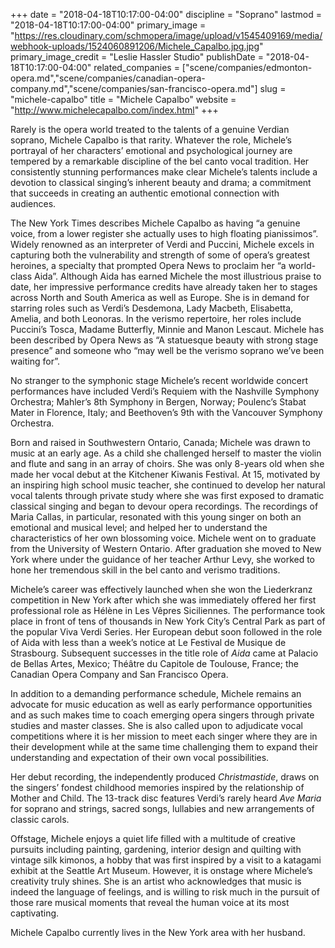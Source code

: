 +++
date = "2018-04-18T10:17:00-04:00"
discipline = "Soprano"
lastmod = "2018-04-18T10:17:00-04:00"
primary_image = "https://res.cloudinary.com/schmopera/image/upload/v1545409169/media/webhook-uploads/1524060891206/Michele_Capalbo.jpg.jpg"
primary_image_credit = "Leslie Hassler Studio"
publishDate = "2018-04-18T10:17:00-04:00"
related_companies = ["scene/companies/edmonton-opera.md","scene/companies/canadian-opera-company.md","scene/companies/san-francisco-opera.md"]
slug = "michele-capalbo"
title = "Michele Capalbo"
website = "http://www.michelecapalbo.com/index.html"
+++

Rarely is the opera world treated to the talents of a genuine Verdian soprano, Michele Capalbo is that rarity. Whatever the role, Michele’s portrayal of her characters’ emotional and psychological journey are tempered by a remarkable discipline of the bel canto vocal tradition. Her consistently stunning performances make clear Michele’s talents include a devotion to classical singing’s inherent beauty and drama; a commitment that succeeds in creating an authentic emotional connection with audiences. 

The New York Times describes Michele Capalbo as having “a genuine voice, from a lower register she actually uses to high floating pianissimos”. Widely renowned as an interpreter of Verdi and Puccini, Michele excels in capturing both the vulnerability and strength of some of opera’s greatest heroines, a specialty that prompted Opera News to proclaim her “a world-class Aida”. Although Aida has earned Michele the most illustrious praise to date, her impressive performance credits have already taken her to stages across North and South America as well as Europe. She is in demand for starring roles such as Verdi’s Desdemona, Lady Macbeth, Elisabetta, Amelia, and both Leonoras. In the verismo repertoire, her roles include Puccini’s Tosca, Madame Butterfly, Minnie and Manon Lescaut. Michele has been described by Opera News as “A statuesque beauty with strong stage presence” and someone who “may well be the verismo soprano we’ve been waiting for”. 

No stranger to the symphonic stage Michele’s recent worldwide concert performances have included Verdi’s Requiem with the Nashville Symphony Orchestra; Mahler’s 8th Symphony in Bergen, Norway; Poulenc’s Stabat Mater in Florence, Italy; and Beethoven’s 9th with the Vancouver Symphony Orchestra.

Born and raised in Southwestern Ontario, Canada; Michele was drawn to music at an early age. As a child she challenged herself to master the violin and flute and sang in an array of choirs. She was only 8-years old when she made her vocal debut at the Kitchener Kiwanis Festival. At 15, motivated by an inspiring high school music teacher, she continued to develop her natural vocal talents through private study where she was first exposed to dramatic classical singing and began to devour opera recordings. The recordings of Maria Callas, in particular, resonated with this young singer on both an emotional and musical level; and helped her to understand the characteristics of her own blossoming voice. Michele went on to graduate from the University of Western Ontario. After graduation she moved to New York where under the guidance of her teacher Arthur Levy, she worked to hone her tremendous skill in the bel canto and verismo traditions.

Michele’s career was effectively launched when she won the Liederkranz competition in New York after which she was immediately offered her first professional role as Hélène in Les Vêpres Siciliennes. The performance took place in front of tens of thousands in New York City’s Central Park as part of the popular Viva Verdi Series. Her European debut soon followed in the role of Aida with less than a week’s notice at Le Festival de Musique de Strasbourg. Subsequent successes in the title role of *Aida* came at Palacio de Bellas Artes, Mexico; Théâtre du Capitole de Toulouse, France; the Canadian Opera Company and San Francisco Opera.

In addition to a demanding performance schedule, Michele remains an advocate for music education as well as early performance opportunities and as such makes time to coach emerging opera singers through private studies and master classes. She is also called upon to adjudicate vocal competitions where it is her mission to meet each singer where they are in their development while at the same time challenging them to expand their understanding and expectation of their own vocal possibilities.

Her debut recording, the independently produced *Christmastide*, draws on the singers’ fondest childhood memories inspired by the relationship of Mother and Child. The 13-track disc features Verdi’s rarely heard *Ave Maria* for soprano and strings, sacred songs, lullabies and new arrangements of classic carols.

Offstage, Michele enjoys a quiet life filled with a multitude of creative pursuits including painting, gardening, interior design and quilting with vintage silk kimonos, a hobby that was first inspired by a visit to a katagami exhibit at the Seattle Art Museum. However, it is onstage where Michele’s creativity truly shines. She is an artist who acknowledges that music is indeed the language of feelings, and is willing to risk much in the pursuit of those rare musical moments that reveal the human voice at its most captivating.

Michele Capalbo currently lives in the New York area with her husband.
